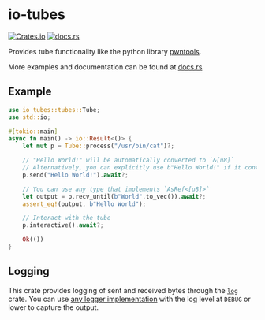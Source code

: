 # io-tubes

[![Crates.io](https://img.shields.io/crates/v/io-tubes)](https://crates.io/crates/io-tubes)
[![docs.rs](https://img.shields.io/docsrs/io-tubes)](https://docs.rs/io-tubes)

Provides tube functionality like the python library [pwntools](https://github.com/Gallopsled/pwntools).

More examples and documentation can be found at [docs.rs](https://docs.rs/io-tubes)

## Example
```rust
use io_tubes::tubes::Tube;
use std::io;

#[tokio::main]
async fn main() -> io::Result<()> {
    let mut p = Tube::process("/usr/bin/cat")?;

    // "Hello World!" will be automatically converted to `&[u8]`
    // Alternatively, you can explicitly use b"Hello World!" if it contains invalid UTF-8.
    p.send("Hello World!").await?;

    // You can use any type that implements `AsRef<[u8]>`
    let output = p.recv_until(b"World".to_vec()).await?;
    assert_eq!(output, b"Hello World");

    // Interact with the tube
    p.interactive().await?;

    Ok(())
}
```

## Logging
This crate provides logging of sent and received bytes through the [`log`](https://docs.rs/log) crate.
You can use [any logger implementation](https://docs.rs/log#available-logging-implementations) with the
log level at `DEBUG` or lower to capture the output.
